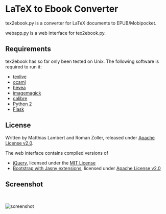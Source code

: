 LaTeX to Ebook Converter
========================

tex2ebook.py is a converter for LaTeX documents to EPUB/Mobipocket.

webapp.py is a web interface for tex2ebook.py.

Requirements
------------

tex2ebook has so far only been tested on Unix. The following software is required to run it:

- [texlive](http://www.tug.org/texlive/)
- [ocaml](http://ocaml.org/)
- [hevea](http://hevea.inria.fr/)
- [imagemagick](http://www.imagemagick.org/)
- [calibre](http://calibre-ebook.com/)
- [Python 2](http://www.python.org/)
- [Flask](http://flask.pocoo.org/)

License
-------

Written by Matthias Lambert and Roman Zoller, released under [Apache License v2.0](http://www.apache.org/licenses/LICENSE-2.0).

The web interface contains compiled versions of
- [jQuery](https://jquery.org/), licensed under the [MIT License](https://jquery.org/license/)
- [Bootstrap with Jasny extensions](http://jasny.github.io/bootstrap/), licensed under [Apache License v2.0](http://www.apache.org/licenses/LICENSE-2.0)

Screenshot
----------
<br />

![screenshot](screenshot.png)
